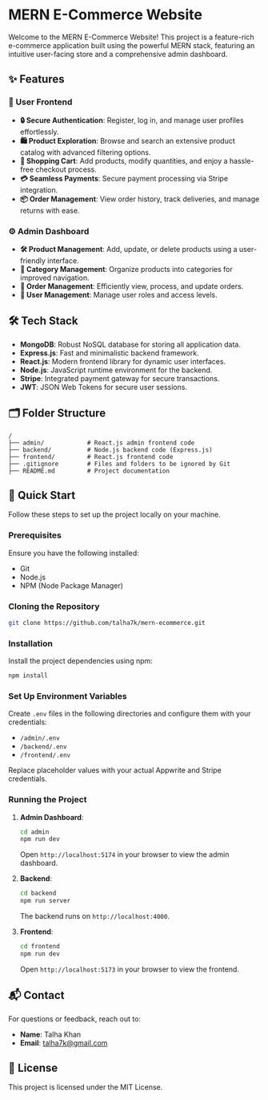 # MERN E-Commerce Website

Welcome to the MERN E-Commerce Website! This project is a feature-rich e-commerce application built using the powerful MERN stack, featuring an intuitive user-facing store and a comprehensive admin dashboard.

## ✨ Features

### 🌟 User Frontend
- **🔒 Secure Authentication**: Register, log in, and manage user profiles effortlessly.
- **🛍️ Product Exploration**: Browse and search an extensive product catalog with advanced filtering options.
- **🛒 Shopping Cart**: Add products, modify quantities, and enjoy a hassle-free checkout process.
- **💳 Seamless Payments**: Secure payment processing via Stripe integration.
- **📦 Order Management**: View order history, track deliveries, and manage returns with ease.

### ⚙️ Admin Dashboard
- **🛠️ Product Management**: Add, update, or delete products using a user-friendly interface.
- **📂 Category Management**: Organize products into categories for improved navigation.
- **📑 Order Management**: Efficiently view, process, and update orders.
- **👥 User Management**: Manage user roles and access levels.

## 🛠️ Tech Stack
- **MongoDB**: Robust NoSQL database for storing all application data.
- **Express.js**: Fast and minimalistic backend framework.
- **React.js**: Modern frontend library for dynamic user interfaces.
- **Node.js**: JavaScript runtime environment for the backend.
- **Stripe**: Integrated payment gateway for secure transactions.
- **JWT**: JSON Web Tokens for secure user sessions.

## 🗂️ Folder Structure
```
/ 
├── admin/            # React.js admin frontend code
├── backend/          # Node.js backend code (Express.js)
├── frontend/         # React.js frontend code
├── .gitignore        # Files and folders to be ignored by Git
├── README.md         # Project documentation
```

## 🤸 Quick Start
Follow these steps to set up the project locally on your machine.

### Prerequisites
Ensure you have the following installed:
- Git
- Node.js
- NPM (Node Package Manager)

### Cloning the Repository
```bash
git clone https://github.com/talha7k/mern-ecommerce.git
```

### Installation
Install the project dependencies using npm:
```bash
npm install
```

### Set Up Environment Variables
Create `.env` files in the following directories and configure them with your credentials:
- `/admin/.env`
- `/backend/.env`
- `/frontend/.env`

Replace placeholder values with your actual Appwrite and Stripe credentials.

### Running the Project
1. **Admin Dashboard**:
   ```bash
   cd admin
   npm run dev
   ```
   Open `http://localhost:5174` in your browser to view the admin dashboard.

2. **Backend**:
   ```bash
   cd backend
   npm run server
   ```
   The backend runs on `http://localhost:4000`.

3. **Frontend**:
   ```bash
   cd frontend
   npm run dev
   ```
   Open `http://localhost:5173` in your browser to view the frontend.

## 📬 Contact
For questions or feedback, reach out to:
- **Name**: Talha Khan
- **Email**: talha7k@gmail.com

## 📄 License
This project is licensed under the MIT License.
